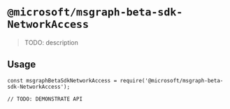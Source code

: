 # `@microsoft/msgraph-beta-sdk-NetworkAccess`

> TODO: description

## Usage

```
const msgraphBetaSdkNetworkAccess = require('@microsoft/msgraph-beta-sdk-NetworkAccess');

// TODO: DEMONSTRATE API
```
